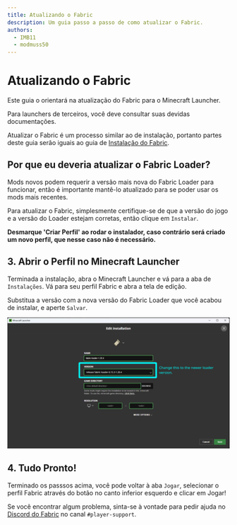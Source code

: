 ```yaml
---
title: Atualizando o Fabric
description: Um guia passo a passo de como atualizar o Fabric.
authors:
  - IMB11
  - modmuss50
---
```


# Atualizando o Fabric

Este guia o orientará na atualização do Fabric para o Minecraft Launcher.

Para launchers de terceiros, você deve consultar suas devidas documentações.

Atualizar o Fabric é um processo similar ao de instalação, portanto partes deste guia serão iguais ao guia de [Instalação do Fabric](./installing-fabric.md).

## Por que eu deveria atualizar o Fabric Loader?

Mods novos podem requerir a versão mais nova do Fabric Loader para funcionar, então é importante mantê-lo atualizado para se poder usar os mods mais recentes.

<!-- Include steps from installing guide, no need to repeat them. -->

<!--@include: ./installing-fabric.md{12,41}-->

Para atualizar o Fabric, simplesmente certifique-se de que a versão do jogo e a versão do Loader estejam corretas, então clique em `Instalar`.

**Desmarque 'Criar Perfil' ao rodar o instalador, caso contrário será criado um novo perfil, que nesse caso não é necessário.**

## 3. Abrir o Perfil no Minecraft Launcher

Terminada a instalação, abra o Minecraft Launcher e vá para a aba de `Instalações`. Vá para seu perfil Fabric e abra a tela de edição.

Substitua a versão com a nova versão do Fabric Loader que você acabou de instalar, e aperte `Salvar`.

![Atualizando a versão do Fabric Loader no Minecraft Launcher.](/assets/players/updating-fabric.png)

## 4. Tudo Pronto!

Terminado os passsos acima, você pode voltar à aba `Jogar`, selecionar o perfil Fabric através do botão no canto inferior esquerdo e clicar em Jogar!

Se você encontrar algum problema, sinta-se à vontade para pedir ajuda no [Discord do Fabric](https://discord.gg/v6v4pMv) no canal `#player-support`.
